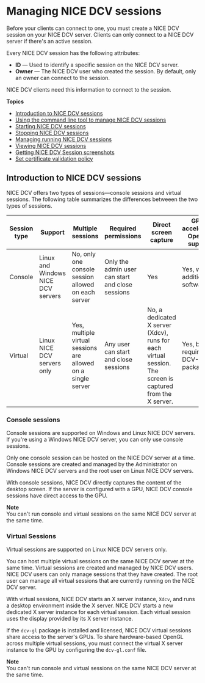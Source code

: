# Managing NICE DCV sessions<a name="managing-sessions"></a>

Before your clients can connect to one, you must create a NICE DCV session on your NICE DCV server\. Clients can only connect to a NICE DCV server if there's an active session\.

Every NICE DCV session has the following attributes:
+ **ID** — Used to identify a specific session on the NICE DCV server\.
+ **Owner** — The NICE DCV user who created the session\. By default, only an owner can connect to the session\.

NICE DCV clients need this information to connect to the session\.

**Topics**
+ [Introduction to NICE DCV sessions](#managing-sessions-intro)
+ [Using the command line tool to manage NICE DCV sessions](managing-sessions-cli.md)
+ [Starting NICE DCV sessions](managing-sessions-start.md)
+ [Stopping NICE DCV sessions](managing-sessions-lifecycle-stop.md)
+ [Managing running NICE DCV sessions](managing-running-session.md)
+ [Viewing NICE DCV sessions](managing-sessions-lifecycle-view.md)
+ [Getting NICE DCV Session screenshots](managing-sessions-lifecycle-screenshot.md)
+ [Set certificate validation policy](set-certificate-validation-policy.md)

## Introduction to NICE DCV sessions<a name="managing-sessions-intro"></a>

NICE DCV offers two types of sessions—console sessions and virtual sessions\. The following table summarizes the differences betweeen the two types of sessions\.


| Session type | Support | Multiple sessions | Required permissions | Direct screen capture | GPU\-accelerated OpenGL support | 
| --- | --- | --- | --- | --- | --- | 
| Console | Linux and Windows NICE DCV servers | No, only one console session allowed on each server | Only the admin user can start and close sessions | Yes | Yes, without additional software | 
| Virtual | Linux NICE DCV servers only | Yes, multiple virtual sessions are allowed on a single server | Any user can start and close sessions | No, a dedicated X server \(Xdcv\), runs for each virtual session\. The screen is captured from the X server\. | Yes, but requires the DCV\-GL package | 

### Console sessions<a name="managing-sessions-intro-console"></a>

Console sessions are supported on Windows and Linux NICE DCV servers\. If you're using a Windows NICE DCV server, you can only use console sessions\.

Only one console session can be hosted on the NICE DCV server at a time\. Console sessions are created and managed by the Administrator on Windows NICE DCV servers and the root user on Linux NICE DCV servers\. 

With console sessions, NICE DCV directly captures the content of the desktop screen\. If the server is configured with a GPU, NICE DCV console sessions have direct access to the GPU\.

**Note**  
You can't run console and virtual sessions on the same NICE DCV server at the same time\.

### Virtual Sessions<a name="managing-sessions-intro-virtual"></a>

Virtual sessions are supported on Linux NICE DCV servers only\.

You can host multiple virtual sessions on the same NICE DCV server at the same time\. Virtual sessions are created and managed by NICE DCV users\. NICE DCV users can only manage sessions that they have created\. The root user can manage all virtual sessions that are currently running on the NICE DCV server\.

With virtual sessions, NICE DCV starts an X server instance, `Xdcv`, and runs a desktop environment inside the X server\. NICE DCV starts a new dedicated X server instance for each virtual session\. Each virtual session uses the display provided by its X server instance\.

If the `dcv-gl` package is installed and licensed, NICE DCV virtual sessions share access to the server's GPUs\. To share hardware\-based OpenGL across multiple virtual sessions, you must connect the virtual X server instance to the GPU by configuring the `dcv-gl.conf` file\.

**Note**  
You can't run console and virtual sessions on the same NICE DCV server at the same time\.